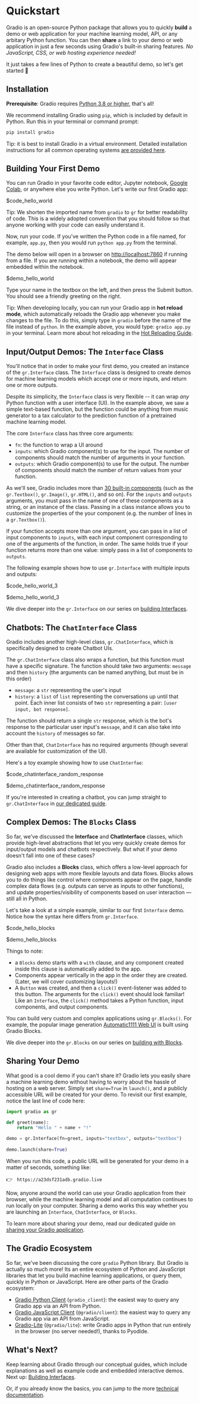 # Quickstart

Gradio is an open-source Python package that allows you to quickly **build** a demo or web application for your machine learning model, API, or any arbitary Python function. You can then **share** a link to your demo or web application in just a few seconds using Gradio's built-in sharing features. *No JavaScript, CSS, or web hosting experience needed!*

It just takes a few lines of Python to create a beautiful demo, so let's get started 💫

## Installation

**Prerequisite**: Gradio requires [Python 3.8 or higher](https://www.python.org/downloads/), that's all!


We recommend installing Gradio using `pip`, which is included by default in Python. Run this in your terminal or command prompt:

```bash
pip install gradio
```


Tip: it is best to install Gradio in a virtual environment. Detailed installation instructions for all common operating systems <a href="/guides/installing-gradio-in-a-virtual-environment">are provided here</a>. 

## Building Your First Demo

You can run Gradio in your favorite code editor, Jupyter notebook, [Google Colab](https://colab.research.google.com/drive/18ODkJvyxHutTN0P5APWyGFO_xwNcgHDZ?usp=sharing), or anywhere else you write Python. Let's write our first Gradio app:


$code_hello_world


Tip: We shorten the imported name from <code>gradio</code> to <code>gr</code> for better readability of code. This is a widely adopted convention that you should follow so that anyone working with your code can easily understand it. 

Now, run your code. If you've written the Python code in a file named, for example, `app.py`, then you would run `python app.py` from the terminal.

The demo below will open in a browser on [http://localhost:7860](http://localhost:7860) if running from a file. If you are running within a notebook, the demo will appear embedded within the notebook.

$demo_hello_world

Type your name in the textbox on the left, and then press the Submit button. You should see a friendly greeting on the right.

Tip: When developing locally, you can run your Gradio app in <strong>hot reload mode</strong>, which automatically reloads the Gradio app whenever you make changes to the file. To do this, simply type in <code>gradio</code> before the name of the file instead of <code>python</code>. In the example above, you would type: `gradio app.py` in your terminal. Learn more about hot reloading in the <a href="https://gradio.app/developing-faster-with-reload-mode/">Hot Reloading Guide</a>.


## Input/Output Demos: The `Interface` Class

You'll notice that in order to make your first demo, you created an instance of the `gr.Interface` class. The `Interface` class is designed to create demos for machine learning models which accept one or more inputs, and return one or more outputs. 

Despite its simplicity, the `Interface` class is very flexible -- it can wrap *any* Python function with a user interface (UI). In the example above, we saw a simple text-based function, but the function could be anything from music generator to a tax calculator to the prediction function of a pretrained machine learning model.

The core `Interface` class has three core arguments:

- `fn`: the function to wrap a UI around
- `inputs`: which Gradio component(s) to use for the input. The number of components should match the number of arguments in your function.
- `outputs`: which Gradio component(s) to use for the output. The number of components should match the number of return values from your function.


As we'll see, Gradio includes more than [30 built-in components](https://www.gradio.app/docs) (such as the `gr.Textbox()`, `gr.Image()`, `gr.HTML()`, and so on). For the `inputs` and `outputs` arguments, you must pass in the name of one of these components as a string, or an instance of the class. Passing in a class instance allows you to customize the properties of the your component (e.g. the number of lines in a `gr.Textbox()`). 

If your function accepts more than one argument, you can pass in a list of input components to `inputs`, with each input component corresponding to one of the arguments of the function, in order. The same holds true if your function returns more than one value: simply pass in a list of components to `outputs`. 

The following example shows how to use `gr.Interface` with multiple inputs and outputs:

$code_hello_world_3

$demo_hello_world_3


We dive deeper into the `gr.Interface` on our series on [building Interfaces](/guides/02_building-interfaces/01_interface-state.md).

## Chatbots: The `ChatInterface` Class

Gradio includes another high-level class, `gr.ChatInterface`, which is specifically designed to create Chatbot UIs.

The `gr.ChatInterface` class also wraps a function, but this function must have a specific signature. The function should take two arguments: `message` and then `history` (the arguments can be named anything, but must be in this order)

- `message`: a `str` representing the user's input
- `history`: a `list` of `list` representing the conversations up until that point. Each inner list consists of two `str` representing a pair: `[user input, bot response]`.

The function should return a single `str` response, which is the bot's response to the particular user input's `message`, and it can also take into account the `history` of messages so far.

Other than that, `ChatInterface` has no required arguments (though several are available for customization of the UI).

Here's a toy example showing how to use `ChatInterfae`:

$code_chatinterface_random_response

$demo_chatinterface_random_response

If you're interested in creating a chatbot, you can jump straight to `gr.ChatInterface` in [our dedicated guide](https://gradio.app/guides/creating-a-chatbot-fast).

## Complex Demos: The `Blocks` Class

So far, we've discussed the **Interface** and **ChatInterface** classes, which provide high-level abstractions that let you very quickly create demos for input/output models and chatbots respectively. But what if your demo doesn't fall into one of these cases?

Gradio also includes a **Blocks** class, which offers a low-level approach for designing web apps with more flexible layouts and data flows. Blocks allows you to do things like control where components appear on the page, handle complex data flows (e.g. outputs can serve as inputs to other functions), and update properties/visibility of components based on user interaction — still all in Python. 

Let's take a look at a simple example, similar to our first `Interface` demo. Notice how the syntax here differs from `gr.Interface`.

$code_hello_blocks

$demo_hello_blocks

Things to note:

- a `Blocks` demo starts with a `with` clause, and any component created inside this clause is automatically added to the app.
- Components appear vertically in the app in the order they are created. (Later, we will cover customizing layouts!)
- A `Button` was created, and then a `click()` event-listener was added to this button. The arguments for the `click()` event should look familiar! Like an `Interface`, the `click()` method takes a Python function, input components, and output components.

You can build very custom and complex applications using `gr.Blocks()`. For example, the popular image generation [Automatic1111 Web UI](https://github.com/AUTOMATIC1111/stable-diffusion-webui) is built using Gradio Blocks.

We dive deeper into the `gr.Blocks` on our series on [building with Blocks](/guides/03_building-with-blocks/01_blocks-and-event-listeners.md).

## Sharing Your Demo

What good is a cool demo if you can't share it? Gradio lets you easily share a machine learning demo without having to worry about the hassle of hosting on a web server. Simply set `share=True` in `launch()`, and a publicly accessible URL will be created for your demo. To revisit our first example, notice the last line of code here:

```python
import gradio as gr

def greet(name):
    return "Hello " + name + "!"

demo = gr.Interface(fn=greet, inputs="textbox", outputs="textbox")
    
demo.launch(share=True) 
```

When you run this code, a public URL will be generated for your demo in a matter of seconds, something like:

👉 &nbsp; `https://a23dsf231adb.gradio.live`

Now, anyone around the world can use your Gradio application from their browser, while the machine learning model and all computation continues to run locally on your computer. Sharing a demo works this way whether you are launching an `Interface`, `ChatInterface`, or `Blocks`.

To learn more about sharing your demo, read our dedicated guide on [sharing your Gradio application](/guides/01_getting-started/03_sharing-your-app.md).

## The Gradio Ecosystem

So far, we've been discussing the core `gradio` Python library. But Gradio is actually so much more! Its an entire ecosystem of Python and JavaScript libraries that let you build machine learning applications, or query them, quickly in Python or JavaScript. Here are other parts of the Gradio ecosystem:

* [Gradio Python Client](/guides/08_client-libraries/01_getting-started-with-the-python-client.md) (`gradio_client`): the easiest way to query any Gradio app via an API from Python.
* [Gradio JavaScript Client](/guides/08_client-libraries/02_getting-started-with-the-js-client.md) (`@gradio/client`): the easiest way to query any Gradio app via an API from JavaScript.
* [Gradio-Lite](/guides/09_other-tutorials/gradio-lite.md) (`@gradio/lite`): write Gradio apps in Python that run entirely in the browser (no server needed!), thanks to Pyodide. 

## What's Next?

Keep learning about Gradio through our conceptual guides, which include explanations as well as example code and embedded interactive demos. Next up: [Building Interfaces](/guides/02_building-interfaces/01_interface-state.md).

Or, if you already know the basics, you can jump to the more [technical documentation](https://www.gradio.app/docs/).


